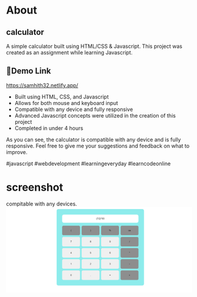 # About

## calculator
A simple calculator built using HTML/CSS & Javascript. This project was created as an assignment while learning Javascript.


## 🔗Demo Link
https://samhith32.netlify.app/
<br>


- Built using HTML, CSS, and Javascript
- Allows for both mouse and keyboard input
- Compatible with any device and fully responsive
- Advanced Javascript concepts were utilized in the creation of this project
- Completed in under 4 hours

As you can see, the calculator is compatible with any device and is fully responsive. Feel free to give me your suggestions and feedback on what to improve.

#javascript #webdevelopment #learningeveryday #learncodeonline
<br>

# screenshot

compitable with any devices.
![preview](./preview.png)
